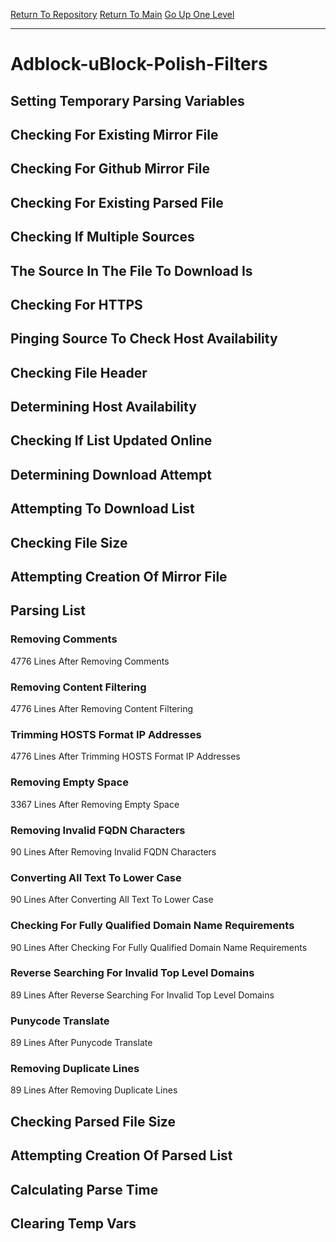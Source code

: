 [Return To Repository](https://github.com/deathbybandaid/piholeparser/)
[Return To Main](https://github.com/deathbybandaid/piholeparser/blob/master/RecentRunLogs/Mainlog.md)
[Go Up One Level](https://github.com/deathbybandaid/piholeparser/blob/master/RecentRunLogs/TopLevelScripts/30-Processing-External-Blacklists.md)
____________________________________
# Adblock-uBlock-Polish-Filters
## Setting Temporary Parsing Variables
## Checking For Existing Mirror File
## Checking For Github Mirror File
## Checking For Existing Parsed File
## Checking If Multiple Sources
## The Source In The File To Download Is
## Checking For HTTPS
## Pinging Source To Check Host Availability
## Checking File Header
## Determining Host Availability
## Checking If List Updated Online
## Determining Download Attempt
## Attempting To Download List
## Checking File Size
## Attempting Creation Of Mirror File
## Parsing List
### Removing Comments
4776 Lines After Removing Comments
### Removing Content Filtering
4776 Lines After Removing Content Filtering
### Trimming HOSTS Format IP Addresses
4776 Lines After Trimming HOSTS Format IP Addresses
### Removing Empty Space
3367 Lines After Removing Empty Space
### Removing Invalid FQDN Characters
90 Lines After Removing Invalid FQDN Characters
### Converting All Text To Lower Case
90 Lines After Converting All Text To Lower Case
### Checking For Fully Qualified Domain Name Requirements
90 Lines After Checking For Fully Qualified Domain Name Requirements
### Reverse Searching For Invalid Top Level Domains
89 Lines After Reverse Searching For Invalid Top Level Domains
### Punycode Translate
89 Lines After Punycode Translate
### Removing Duplicate Lines
89 Lines After Removing Duplicate Lines
## Checking Parsed File Size
## Attempting Creation Of Parsed List
## Calculating Parse Time
## Clearing Temp Vars

